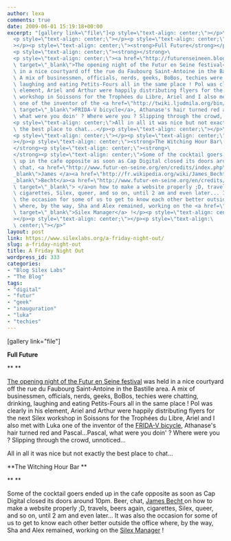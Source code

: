 ```yaml
---
author: lexa
comments: true
date: 2009-06-01 15:19:18+00:00
excerpt: "[gallery link=\"file\"]<p style=\"text-align: center;\"></p>\
  <p style=\"text-align: center;\"></p><p style=\"text-align: center;\"\
  ></p><p style=\"text-align: center;\"><strong>Full Future</strong></p>\
  <p style=\"text-align: center;\"><strong></strong>\
  <p style=\"text-align: center;\"><a href=\"http://futurenseineen.blogspot.com/2009/05/futur-en-seine-inauguration-at-cap.html\"\
  \ target=\"_blank\">The opening night of the Futur en Seine festival</a> was held\
  \ in a nice courtyard off the rue du Faubourg Saint-Antoine in the Bastille area.\
  \ A mix of businessmen, officials, nerds, geeks, BoBos, techies were chatting, drinking,\
  \ laughing and eating Petits-Fours all in the same place ! Pol was clearly in his\
  \ element, Ariel and Arthur were happily distributing flyers for the next Silex\
  \ workshop in Soissons for the Trophées du Libre, Ariel and I also met with Luka\
  \ one of the inventor of the <a href=\"http://twiki.ljudmila.org/bin/view/Luka/FridaV\"\
  \ target=\"_blank\">FRIDA-V bicycle</a>, Athanase's hair turned red and Pascal...Pascal,\
  \ what were you doin' ? Where were you ? Slipping through the crowd, unnoticed...</p>\
  <p style=\"text-align: center;\">All in all it was nice but not exactly\
  \ the best place to chat...</p><p style=\"text-align: center;\"></p>\
  <p style=\"text-align: center;\"></p><p style=\"text-align: center;\"\
  ></p><p style=\"text-align: center;\"><strong>The Witching Hour Bar\
  </strong><p style=\"text-align: center;\"><strong>\
  </strong><p style=\"text-align: center;\">Some of the cocktail goers ended\
  \ up in the cafe opposite as soon as Cap Digital closed its doors around 10pm. Beer,\
  \ chat, <a href=\"http://www.futur-en-seine.org/en/credits/index.php\" target=\"\
  _blank\">James </a><a href=\"http://fr.wikipedia.org/wiki/James_Becht\" target=\"\
  _blank\">Becht</a><a href=\"http://www.futur-en-seine.org/en/credits/index.php\"\
  \ target=\"_blank\"> </a>on how to make a website properly ;D, travels, beers again,\
  \ cigarettes, Silex, queer, and so on, until 2 am and even later... It was also\
  \ the occasion for some of us to get to know each other better outside the office\
  \ where, by the way, Sha and Alex remained, working on the <a href=\"http://sourceforge.net/project/platformdownload.php?group_id=192954\"\
  \ target=\"_blank\">Silex Manager</a> !</p><p style=\"text-align: center;\"\
  ></p><p style=\"text-align: center;\"></p><p style=\"text-align:\
  \ center;\"></p>"
layout: post
link: https://www.silexlabs.org/a-friday-night-out/
slug: a-friday-night-out
title: A Friday Night Out
wordpress_id: 333
categories:
- "Blog Silex Labs"
- "The Blog"
tags:
- "digital"
- "futur"
- "geek"
- "inauguration"
- "luka"
- "techies"
---
```


[gallery link="file"]











**Full Future**





**
				**


[The opening night of the Futur en Seine festival](http://futurenseineen.blogspot.com/2009/05/futur-en-seine-inauguration-at-cap.html) was held in a nice courtyard off the rue du Faubourg Saint-Antoine in the Bastille area. A mix of businessmen, officials, nerds, geeks, BoBos, techies were chatting, drinking, laughing and eating Petits-Fours all in the same place ! Pol was clearly in his element, Ariel and Arthur were happily distributing flyers for the next Silex workshop in Soissons for the Trophées du Libre, Ariel and I also met with Luka one of the inventor of the [FRIDA-V bicycle](http://twiki.ljudmila.org/bin/view/Luka/FridaV), Athanase's hair turned red and Pascal...Pascal, what were you doin' ? Where were you ? Slipping through the crowd, unnoticed...




All in all it was nice but not exactly the best place to chat...














**The Witching Hour Bar
				**



**
				**


Some of the cocktail goers ended up in the cafe opposite as soon as Cap Digital closed its doors around 10pm. Beer, chat, [James ](http://www.futur-en-seine.org/en/credits/index.php)[Becht](http://fr.wikipedia.org/wiki/James_Becht)[ ](http://www.futur-en-seine.org/en/credits/index.php)on how to make a website properly ;D, travels, beers again, cigarettes, Silex, queer, and so on, until 2 am and even later... It was also the occasion for some of us to get to know each other better outside the office where, by the way, Sha and Alex remained, working on the [Silex Manager](http://sourceforge.net/project/platformdownload.php?group_id=192954) !










